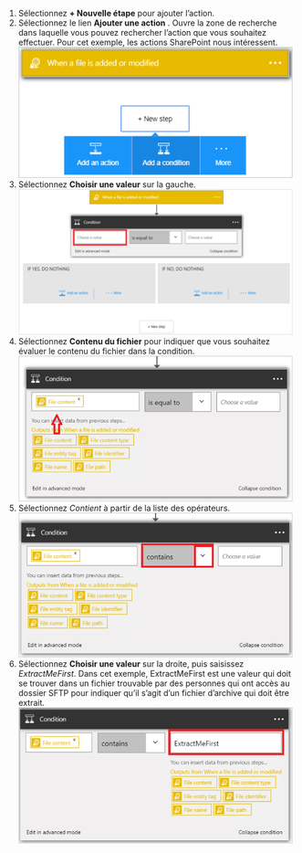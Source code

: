 1. Sélectionnez **+ Nouvelle étape** pour ajouter l’action.  
2. Sélectionnez le lien **Ajouter une action** . Ouvre la zone de recherche dans laquelle vous pouvez rechercher l’action que vous souhaitez effectuer. Pour cet exemple, les actions SharePoint nous intéressent.    
   ![Image de condition SFTP 1](./media/connectors-create-api-sftp/condition-1.png)    
3. Sélectionnez **Choisir une valeur** sur la gauche. 
   ![Image de condition SFTP 2](./media/connectors-create-api-sftp/condition-2.png)    
4. Sélectionnez **Contenu du fichier** pour indiquer que vous souhaitez évaluer le contenu du fichier dans la condition.      
   ![Image de condition SFTP 3](./media/connectors-create-api-sftp/condition-3.png)   
5. Sélectionnez *Contient* à partir de la liste des opérateurs.       
   ![Image de condition SFTP 4](./media/connectors-create-api-sftp/condition-4.png)   
6. Sélectionnez **Choisir une valeur** sur la droite, puis saisissez *ExtractMeFirst*. Dans cet exemple, ExtractMeFirst est une valeur qui doit se trouver dans un fichier trouvable par des personnes qui ont accès au dossier SFTP pour indiquer qu’il s’agit d’un fichier d’archive qui doit être extrait.  
   ![Image de condition SFTP 5](./media/connectors-create-api-sftp/condition-5.png)   



<!--HONumber=Nov16_HO3-->


